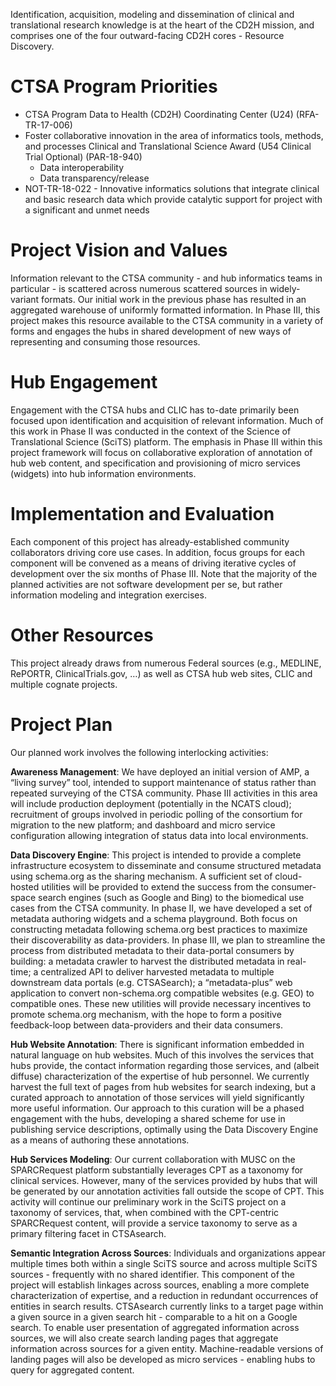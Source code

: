Identification, acquisition, modeling and dissemination of clinical and translational research knowledge is at the heart of the CD2H mission, and comprises one of the four outward-facing CD2H cores - Resource Discovery.

# CTSA Program Priorities

* CTSA Program Data to Health (CD2H) Coordinating Center (U24) (RFA-TR-17-006)
* Foster collaborative innovation in the area of informatics tools, methods, and processes
Clinical and Translational Science Award (U54 Clinical Trial Optional) (PAR-18-940)
  * Data interoperability
  * Data transparency/release
* NOT-TR-18-022 - Innovative informatics solutions that integrate clinical and basic research data which provide catalytic support for project with a significant and unmet needs

# Project Vision and Values

Information relevant to the CTSA community - and hub informatics teams in particular - is scattered across numerous scattered sources in widely-variant formats. Our initial work in the previous phase has resulted in an aggregated warehouse of uniformly formatted information. In Phase III, this project makes this resource available to the CTSA community in a variety of forms and engages the hubs in shared development of new ways of representing and consuming those resources.

# Hub Engagement

Engagement with the CTSA hubs and CLIC has to-date primarily been focused upon identification and acquisition of relevant information. Much of this work in Phase II was conducted in the context of the Science of Translational Science (SciTS) platform. The emphasis in Phase III within this project framework will focus on collaborative exploration of annotation of hub web content,  and specification and provisioning of micro services (widgets) into hub information environments.

# Implementation and Evaluation

Each component of this project has already-established community collaborators driving core use cases.  In addition, focus groups for each component will be convened as a means of driving iterative cycles of development over the six months of Phase III. Note that the majority of the planned activities are not software development per se, but rather information modeling and integration exercises.

# Other Resources

This project already draws from numerous Federal sources (e.g., MEDLINE, RePORTR, ClinicalTrials.gov, …) as well as CTSA hub web sites, CLIC and multiple cognate projects.

# Project Plan

Our planned work involves the following interlocking activities:

**Awareness Management**: We have deployed an initial version of AMP, a “living survey” tool, intended to support maintenance of status rather than repeated surveying of the CTSA community. Phase III activities in this area will include
production deployment (potentially in the NCATS cloud);
recruitment of groups involved in periodic polling of the consortium for migration to the new platform; and
dashboard and micro service configuration allowing integration of status data into local environments.

**Data Discovery Engine**: This project is intended to provide a complete infrastructure ecosystem to disseminate and consume structured metadata using schema.org as the sharing mechanism. A sufficient set of cloud-hosted utilities will be provided to extend the success from the consumer-space search engines (such as Google and Bing) to the biomedical use cases from the CTSA community. In phase II, we have developed a set of metadata authoring widgets and a schema playground. Both focus on constructing metadata following schema.org best practices to maximize their discoverability as data-providers. In phase III, we plan to streamline the process from distributed metadata to their data-portal consumers by building:
a metadata crawler to harvest the distributed metadata in real-time;
a centralized API to deliver harvested metadata to multiple downstream data portals (e.g. CTSASearch);
a “metadata-plus” web application to convert non-schema.org compatible websites (e.g. GEO) to compatible ones.
These new utilities will provide necessary incentives to promote schema.org mechanism, with the hope to form a positive feedback-loop between data-providers and their data consumers.

**Hub Website Annotation**: There is significant information embedded in natural language on hub websites. Much of this involves the services that hubs provide, the contact information regarding those services, and (albeit diffuse) characterization of the expertise of hub personnel. We currently harvest the full text of pages from hub websites for search indexing, but a curated approach to annotation of those services will yield significantly more useful information. Our approach to this curation will be a phased engagement with the hubs, developing a shared scheme for use in publishing service descriptions, optimally using the Data Discovery Engine as a means of authoring these annotations.

**Hub Services Modeling**: Our current collaboration with MUSC on the SPARCRequest platform substantially leverages CPT as a taxonomy for clinical services.  However, many of the services provided by hubs that will be generated by our annotation activities fall outside the scope of CPT. This activity will continue our preliminary work in the SciTS project on a taxonomy of services, that, when combined with the CPT-centric SPARCRequest content, will provide a service taxonomy to serve as a primary filtering facet in CTSAsearch.

**Semantic Integration Across Sources**: Individuals and organizations appear multiple times both within a single SciTS source and across multiple SciTS sources - frequently with no shared identifier. This component of the project will establish linkages across sources, enabling a more complete characterization of expertise, and a reduction in redundant occurrences of entities in search results. CTSAsearch currently links to a target page within a given source in a given search hit - comparable to a hit on a Google search.  To enable user presentation of aggregated information across sources, we will also create search landing pages that aggregate information across sources for a given entity. Machine-readable versions of landing pages will also be developed as micro services - enabling hubs to query for aggregated content.
